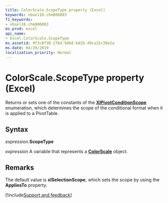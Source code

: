 ```yaml
---
title: ColorScale.ScopeType property (Excel)
keywords: vbaxl10.chm806083
f1_keywords:
- vbaxl10.chm806083
ms.prod: excel
api_name:
- Excel.ColorScale.ScopeType
ms.assetid: 9f3c0f30-27bd-946d-bd2b-49ca32c39e2a
ms.date: 04/20/2019
localization_priority: Normal
---
```



# ColorScale.ScopeType property (Excel)

Returns or sets one of the constants of the **[XlPivotConditionScope](Excel.XlPivotConditionScope.md)** enumeration, which determines the scope of the conditional format when it is applied to a PivotTable.


## Syntax

_expression_.**ScopeType**

_expression_ A variable that represents a **[ColorScale](Excel.ColorScale.md)** object.


## Remarks

The default value is **xlSelectionScope**, which sets the scope by using the **AppliesTo** property.



[!include[Support and feedback](~/includes/feedback-boilerplate.md)]